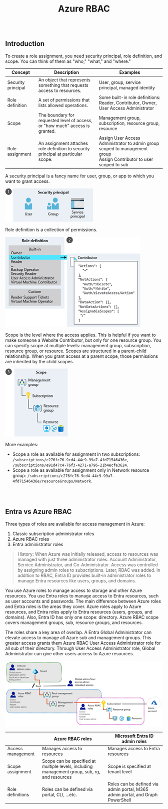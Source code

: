 # <center>Azure RBAC</center>

<br></br>



## Introduction
To create a role assignment, you need security principal, role definition, and scope. You can think of them as "who," "what," and "where."

| Concept            | Description                                                                       | Examples                                                                                                               |
|--------------------|-----------------------------------------------------------------------------------|------------------------------------------------------------------------------------------------------------------------|
| Security principal | An object that represents something that requests access to resources.            | User, group, service principal, managed identity                                                                       |
| Role definition    | A set of permissions that lists allowed operations.                               | Some built-in role definitions: Reader, Contributor, Owner, User Access Administrator                                  |
| Scope              | The boundary for requested level of access, or "how much" access is granted.      | Management group, subscription, resource group, resource                                                               |
| Role assignment    | An assignment attaches role definition to security principal at particular scope. | Assign User Access Administrator to admin group scoped to management group<br>Assign Contributor to user scoped to sub |

A security principal is a fancy name for user, group, or app to which you want to grant access.

![](./Images/security_principal.png)

Role definition is a collection of permissions.

![](./Images/role_definition.png)

Scope is the level where the access applies. This is helpful if you want to make someone a Website Contributor, but only for one resource group. You can specify scope at multiple levels: management group, subscription, resource group, or resource. Scopes are structured in a parent-child relationship. When you grant access at a parent scope, those permissions are inherited by the child scopes.

![](./Images/scope.png)

More examples:
* Scope a role as available for assignment in two subscriptions: `/subscriptions/c276fc76-9cd4-44c9-99a7-4fd71546436e`, `/subscriptions/e91d47c4-76f3-4271-a796-21b4ecfe3624`.
* Scope a role as available for assignment only in Network resource group: `/subscriptions/c276fc76-9cd4-44c9-99a7-4fd71546436e/resourceGroups/Network`.

<br></br>



## Entra vs Azure RBAC
Three types of roles are available for access management in Azure:
1. Classic subscription administrator roles
2. Azure RBAC roles
3. Entra administrator roles

> History: When Azure was initially released, access to resources was managed with just three administrator roles: Account Administrator, Service Administrator, and Co-Administrator. Access was controlled by assigning admin roles to subscriptions.
> Later, RBAC was added.
> In addition to RBAC, Entra ID provides built-in administrator roles to manage Entra resources like users, groups, and domains.

You use Azure roles to manage access to storage and other Azure resources. You use Entra roles to manage access to Entra resources, such as user accounts and passwords. The main difference between Azure roles and Entra roles is the areas they cover. Azure roles apply to Azure resources, and Entra roles apply to Entra resources (users, groups, and domains). Also, Entra ID has only one scope: directory. Azure RBAC scope covers management groups, sub, resource groups, and resources.

The roles share a key area of overlap. A Entra Global Administrator can elevate access to manage all Azure sub and management groups. This greater access grants them Azure RBAC User Access Administrator role for all sub of their directory. Through User Access Administrator role, Global Administrator can give other users access to Azure resources.

![](./Images/rbac1.png)

|                   | Azure RBAC roles                                                                              | Microsoft Entra ID admin roles                                                 |
|-------------------|-----------------------------------------------------------------------------------------------|--------------------------------------------------------------------------------|
| Access management | Manages access to resources                                                                   | Manages access to Entra resources                                              |
| Scope assignment  | Scope can be specified at multiple levels, including management group, sub, rg, and resources | Scope is specified at tenant level                                             |
| Role definitions  | Roles can be defined via  portal, CLI, ...etc.                                                | Roles can be defined via admin portal, M365 admin portal, and Graph PowerShell |


<br></br>
